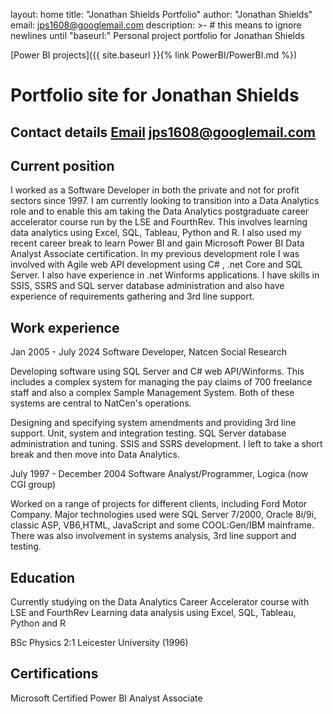 layout: home
title: "Jonathan Shields Portfolio"
author: "Jonathan Shields"
email: jps1608@googlemail.com
description: >- # this means to ignore newlines until "baseurl:"
    Personal project portfolio for Jonathan Shields

[Power BI projects]({{ site.baseurl }}{% link PowerBI/PowerBI.md %})

# Portfolio site for Jonathan Shields
## Contact details [Email](mailto:jps1608@googlemail.com) jps1608@googlemail.com
## Current position
I worked as a Software Developer in both the private and not for profit sectors since 1997. I am currently looking to transition into a Data Analytics role and to enable this am taking the Data Analytics postgraduate career accelerator course run by the LSE and FourthRev. This involves learning data analytics using Excel, SQL, Tableau, Python and R. I also used my recent career break to learn Power BI and gain Microsoft Power BI Data Analyst Associate certification.
In my previous development role I was involved with Agile web API development using C# , .net Core and SQL Server. I also have experience in .net Winforms applications. 
I have skills in SSIS, SSRS and SQL server database administration and also have experience of requirements gathering and 3rd line support.

## Work experience

Jan 2005 - July 2024 Software Developer, Natcen Social Research

Developing software using SQL Server and C# web API/Winforms. This includes a complex system for managing the pay claims of 700 freelance staff and also a complex Sample Management System. Both of these systems are central to NatCen's operations.

Designing and specifying system amendments and providing 3rd line support. Unit, system and integration testing. SQL Server database administration and tuning. SSIS and SSRS development. I left to take a short break and then move into Data Analytics.

July 1997 - December 2004 Software Analyst/Programmer, Logica (now CGI group)

Worked on a range of projects for different clients, including Ford Motor Company. Major technologies used were SQL Server 7/2000, Oracle 8i/9i, classic ASP, VB6,HTML, JavaScript and some COOL:Gen/IBM mainframe. 
There was also involvement in systems analysis, 3rd line support and testing.

## Education
Currently studying on the Data Analytics Career Accelerator course with LSE and FourthRev
Learning data analysis using Excel, SQL, Tableau, Python and R

BSc Physics 2:1 Leicester University (1996)

## Certifications
Microsoft Certified Power BI Analyst Associate
